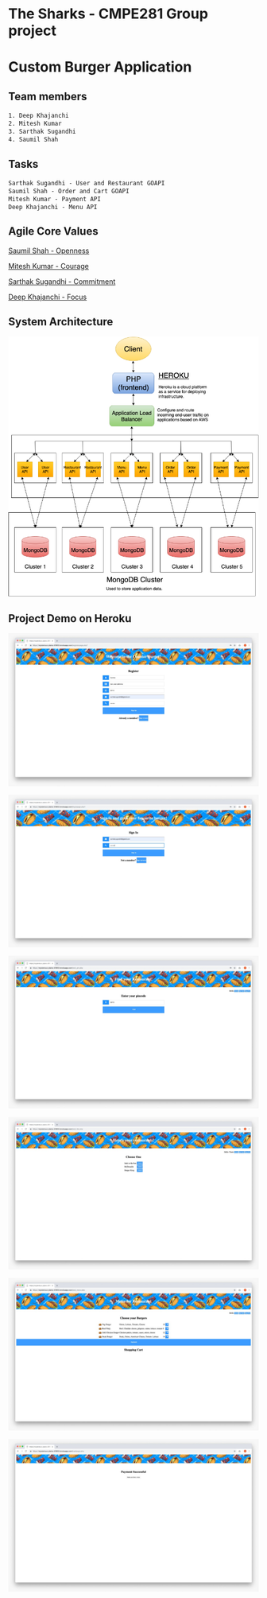 # The Sharks - CMPE281 Group project
# Custom Burger Application

## Team members
```
1. Deep Khajanchi
2. Mitesh Kumar
3. Sarthak Sugandhi
4. Saumil Shah
```
## Tasks
```
Sarthak Sugandhi - User and Restaurant GOAPI
Saumil Shah - Order and Cart GOAPI
Mitesh Kumar - Payment API
Deep Khajanchi - Menu API
```

## Agile Core Values

[Saumil Shah - Openness](https://github.com/nguyensjsu/sp19-281-the-sharks/blob/master/Agile%20Core%20Values/Saumil.md)

[Mitesh Kumar - Courage](https://github.com/nguyensjsu/sp19-281-the-sharks/blob/master/Agile%20Core%20Values/Mitesh_Kumar.md)

[Sarthak Sugandhi - Commitment](https://github.com/nguyensjsu/sp19-281-thesharks/blob/master/Agile%20Core%20Values/Sarthak.md)

[Deep Khajanchi - Focus](https://github.com/nguyensjsu/sp19-281-the-sharks/blob/master/Agile%20Core%20Values/Deep.md)

## System Architecture

![System Architecture](https://github.com/nguyensjsu/sp19-281-the-sharks/blob/master/Images/System%20Architecture.png)

## Project Demo on Heroku
![Register Page](https://github.com/nguyensjsu/sp19-281-the-sharks/blob/master/Project%20Screenshots%20Deployment%20on%20Heroku/registerpage.jpg)

![SignIn Page](https://github.com/nguyensjsu/sp19-281-the-sharks/blob/master/Project%20Screenshots%20Deployment%20on%20Heroku/Signin.jpg)

![Pincode](https://github.com/nguyensjsu/sp19-281-the-sharks/blob/master/Project%20Screenshots%20Deployment%20on%20Heroku/Enter_pincode.jpg)

![Restaurant List](https://github.com/nguyensjsu/sp19-281-the-sharks/blob/master/Project%20Screenshots%20Deployment%20on%20Heroku/restaurants_select.jpg)

![Restaurant Menu](https://github.com/nguyensjsu/sp19-281-the-sharks/blob/master/Project%20Screenshots%20Deployment%20on%20Heroku/Menu_select.jpg)

![Payment](https://github.com/nguyensjsu/sp19-281-the-sharks/blob/master/Project%20Screenshots%20Deployment%20on%20Heroku/payment.jpg)
